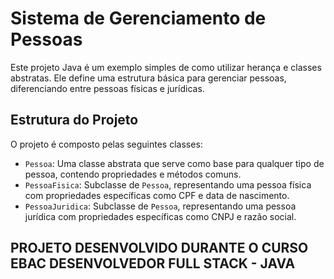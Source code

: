 # Sistema de Gerenciamento de Pessoas

Este projeto Java é um exemplo simples de como utilizar herança e classes abstratas. Ele define uma estrutura básica para gerenciar pessoas, diferenciando entre pessoas físicas e jurídicas.

## Estrutura do Projeto

O projeto é composto pelas seguintes classes:

- `Pessoa`: Uma classe abstrata que serve como base para qualquer tipo de pessoa, contendo propriedades e métodos comuns.
- `PessoaFisica`: Subclasse de `Pessoa`, representando uma pessoa física com propriedades específicas como CPF e data de nascimento.
- `PessoaJuridica`: Subclasse de `Pessoa`, representando uma pessoa jurídica com propriedades específicas como CNPJ e razão social.

## PROJETO DESENVOLVIDO DURANTE O CURSO EBAC DESENVOLVEDOR FULL STACK - JAVA